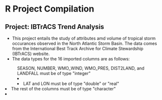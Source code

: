 # R Project Compilation

## Project: IBTrACS Trend Analysis
- This project entails the study of attributes amd volume of tropical storm occurances observed in the North Atlantic Storm Basin. The data comes from the International Best Track Archive for Climate Stewardship (IBTrACS) website.
- The data types for the 16 imported columns are as follows:
<dl>
<dd> SEASON, NUMBER, WMO_WIND, WMO_PRES, DIST2LAND, and LANDFALL must be of type "integer"<li>
<li> LAT and LON must be of type "double" or "real" </dd>
<li> The rest of the columns must be of type "character" <li>
<dl>
